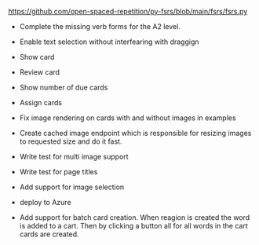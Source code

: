 
https://github.com/open-spaced-repetition/py-fsrs/blob/main/fsrs/fsrs.py

- Complete the missing verb forms for the A2 level.  
- Enable text selection without interfearing with draggign
- Show card
- Review card
- Show number of due cards
- Assign cards

- Fix image rendering on cards with and without images in examples
- Create cached image endpoint which is responsible for resizing images to requested size and do it fast.
- Write test for multi image support
- Write test for page titles
- Add support for image selection
- deploy to Azure



- Add support for batch card creation. When reagion is created the word is added to a cart. Then by clicking a button all for all words in the cart cards are created.
